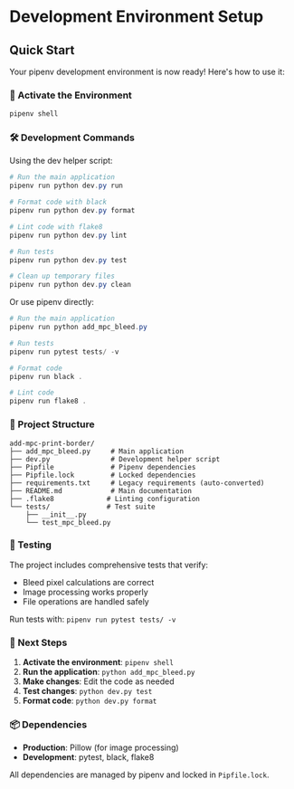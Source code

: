 # Development Environment Setup

## Quick Start

Your pipenv development environment is now ready! Here's how to use it:

### 🚀 Activate the Environment

```powershell
pipenv shell
```

### 🛠️ Development Commands

Using the dev helper script:

```powershell
# Run the main application
pipenv run python dev.py run

# Format code with black
pipenv run python dev.py format

# Lint code with flake8
pipenv run python dev.py lint

# Run tests
pipenv run python dev.py test

# Clean up temporary files
pipenv run python dev.py clean
```

Or use pipenv directly:

```powershell
# Run the main application
pipenv run python add_mpc_bleed.py

# Run tests
pipenv run pytest tests/ -v

# Format code
pipenv run black .

# Lint code
pipenv run flake8 .
```

### 📁 Project Structure

```
add-mpc-print-border/
├── add_mpc_bleed.py     # Main application
├── dev.py               # Development helper script
├── Pipfile              # Pipenv dependencies
├── Pipfile.lock         # Locked dependencies
├── requirements.txt     # Legacy requirements (auto-converted)
├── README.md            # Main documentation
├── .flake8             # Linting configuration
└── tests/              # Test suite
    ├── __init__.py
    └── test_mpc_bleed.py
```

### 🧪 Testing

The project includes comprehensive tests that verify:
- Bleed pixel calculations are correct
- Image processing works properly
- File operations are handled safely

Run tests with: `pipenv run pytest tests/ -v`

### 🎯 Next Steps

1. **Activate the environment**: `pipenv shell`
2. **Run the application**: `python add_mpc_bleed.py`
3. **Make changes**: Edit the code as needed
4. **Test changes**: `python dev.py test`
5. **Format code**: `python dev.py format`

### 📦 Dependencies

- **Production**: Pillow (for image processing)
- **Development**: pytest, black, flake8

All dependencies are managed by pipenv and locked in `Pipfile.lock`.
